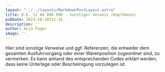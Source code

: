 ```yaml
---
layout: "../../layouts/MarkdownPostLayout.astro"
title: D.E. 12 04 000 000 - Sonstiger Verweis (Kopfebene)
pubDate: 2023-10-18T12:15
description: ''
author: Anja Füger
image: ''
---
```


Hier sind sonstige Verweise und ggf. Referenzen, die entweder dem gesamten Ausfuhrvorgang oder einer Warenposition zugeordnet sind, zu vermerken. Es kann anhand des entsprechenden Codes erklärt werden, dass keine Unterlage oder Bescheinigung vorzulegen ist.